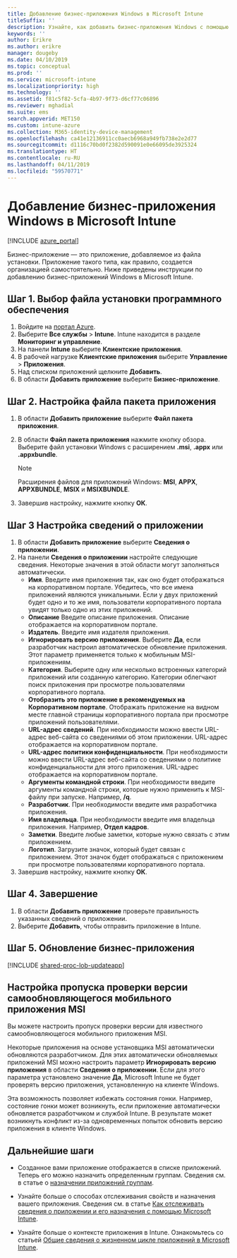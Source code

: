 ```yaml
---
title: Добавление бизнес-приложения Windows в Microsoft Intune
titleSuffix: ''
description: Узнайте, как добавить бизнес-приложения Windows с помощью Microsoft Intune.
keywords: ''
author: Erikre
ms.author: erikre
manager: dougeby
ms.date: 04/10/2019
ms.topic: conceptual
ms.prod: ''
ms.service: microsoft-intune
ms.localizationpriority: high
ms.technology: ''
ms.assetid: f81c5f82-5cfa-4b97-9f73-d6cf77c06896
ms.reviewer: mghadial
ms.suite: ems
search.appverid: MET150
ms.custom: intune-azure
ms.collection: M365-identity-device-management
ms.openlocfilehash: ca41e12136911cc0aecb6968a949fb738e2e2d77
ms.sourcegitcommit: d1116c70bd0f2382d590091e0e66095de3925324
ms.translationtype: HT
ms.contentlocale: ru-RU
ms.lasthandoff: 04/11/2019
ms.locfileid: "59570771"
---
```

# <a name="add-a-windows-line-of-business-app-to-microsoft-intune"></a>Добавление бизнес-приложения Windows в Microsoft Intune

[!INCLUDE [azure_portal](./includes/azure_portal.md)]

Бизнес-приложение — это приложение, добавляемое из файла установки. Приложение такого типа, как правило, создается организацией самостоятельно. Ниже приведены инструкции по добавлению бизнес-приложений Windows в Microsoft Intune.

## <a name="step-1-specify-the-software-setup-file"></a>Шаг 1. Выбор файла установки программного обеспечения

1. Войдите на [портал Azure](https://portal.azure.com).
2. Выберите **Все службы** > **Intune**. Intune находится в разделе **Мониторинг и управление**.
3. На панели **Intune** выберите **Клиентские приложения**.
4. В рабочей нагрузке **Клиентские приложения** выберите **Управление** > **Приложения**.
5. Над списком приложений щелкните **Добавить**.
6. В области **Добавить приложение** выберите **Бизнес-приложение**.

## <a name="step-2-configure-the-app-package-file"></a>Шаг 2. Настройка файла пакета приложения

1. В области **Добавить приложение** выберите **Файл пакета приложения**.
2. В области **Файл пакета приложения** нажмите кнопку обзора. Выберите файл установки Windows с расширением **.msi**, **.appx** или **.appxbundle**.

    > [!NOTE]
    > Расширения файлов для приложений Windows: **MSI**, **APPX**, **APPXBUNDLE**, **MSIX** и **MSIXBUNDLE**.  

1. Завершив настройку, нажмите кнопку **ОК**.


## <a name="step-3-configure-app-information"></a>Шаг 3 Настройка сведений о приложении

1. В области **Добавить приложение** выберите **Сведения о приложении**.
2. На панели **Сведения о приложении** настройте следующие сведения. Некоторые значения в этой области могут заполняться автоматически.
    - **Имя**. Введите имя приложения так, как оно будет отображаться на корпоративном портале. Убедитесь, что все имена приложений являются уникальными. Если у двух приложений будет одно и то же имя, пользователи корпоративного портала увидят только одно из этих приложений.
    - **Описание** Введите описание приложения. Описание отображается на корпоративном портале.
    - **Издатель**. Введите имя издателя приложения.
    - **Игнорировать версию приложения**. Выберите **Да**, если разработчик настроил автоматическое обновление приложения. Этот параметр применяется только к мобильным MSI-приложениям.
    - **Категория**. Выберите одну или несколько встроенных категорий приложений или созданную категорию. Категории облегчают поиск приложения при просмотре пользователями корпоративного портала.
    - **Отобразить это приложение в рекомендуемых на Корпоративном портале**. Отображать приложение на видном месте главной страницы корпоративного портала при просмотре приложений пользователями.
    - **URL-адрес сведений**. При необходимости можно ввести URL-адрес веб-сайта со сведениями об этом приложении. URL-адрес отображается на корпоративном портале.
    - **URL-адрес политики конфиденциальности**. При необходимости можно ввести URL-адрес веб-сайта со сведениями о политике конфиденциальности для этого приложения. URL-адрес отображается на корпоративном портале.
    - **Аргументы командной строки**. При необходимости введите аргументы командной строки, которые нужно применить к MSI-файлу при запуске. Например, **/q**.
    - **Разработчик**. При необходимости введите имя разработчика приложения.
    - **Имя владельца**. При необходимости введите имя владельца приложения. Например, **Отдел кадров**.
    - **Заметки**. Введите любые заметки, которые нужно связать с этим приложением.
    - **Логотип**. Загрузите значок, который будет связан с приложением. Этот значок будет отображаться с приложением при просмотре пользователями корпоративного портала.
3. Завершив настройку, нажмите кнопку **ОК**.

## <a name="step-4-finish-up"></a>Шаг 4. Завершение

1. В области **Добавить приложение** проверьте правильность указанных сведений о приложении.
2. Выберите **Добавить**, чтобы отправить приложение в Intune.

## <a name="step-5-update-a-line-of-business-app"></a>Шаг 5. Обновление бизнес-приложения

[!INCLUDE [shared-proc-lob-updateapp](./includes/shared-proc-lob-updateapp.md)]

## <a name="configure-a-self-updating-mobile-msi-app-to-ignore-the-version-check-process"></a>Настройка пропуска проверки версии самообновляющегося мобильного приложения MSI

Вы можете настроить пропуск проверки версии для известного самообновляющегося мобильного приложения MSI. 

Некоторые приложения на основе установщика MSI автоматически обновляются разработчиком. Для этих автоматически обновляемых приложений MSI можно настроить параметр **Игнорировать версию приложения** в области **Сведения о приложении**. Если для этого параметра установлено значение **Да**, Microsoft Intune не будет проверять версию приложения, установленную на клиенте Windows. 

Эта возможность позволяет избежать состояния гонки. Например, состояние гонки может возникнуть, если приложение автоматически обновляется разработчиком и службой Intune. В результате может возникнуть конфликт из-за одновременных попыток обновить версию приложения в клиенте Windows.

## <a name="next-steps"></a>Дальнейшие шаги

- Созданное вами приложение отображается в списке приложений. Теперь его можно назначить определенным группам. Сведения см. в статье о [назначении приложений группам](apps-deploy.md).

- Узнайте больше о способах отслеживания свойств и назначения вашего приложения. Сведения см. в статье [Как отслеживать сведения о приложении и его назначения с помощью Microsoft Intune](apps-monitor.md).

- Узнайте больше о контексте приложения в Intune. Ознакомьтесь со статьей [Общие сведения о жизненном цикле приложений в Microsoft Intune](app-lifecycle.md).
